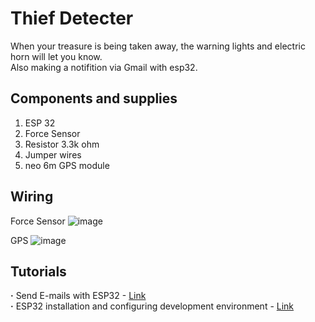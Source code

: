# Thief Detecter
When your treasure is being taken away, the warning lights and electric horn will let you know.<br>
Also making a notifition via Gmail with esp32.

## Components and supplies
1. ESP 32
2. Force Sensor
3. Resistor 3.3k ohm
4. Jumper wires
5. neo 6m GPS module

## Wiring
Force Sensor
![image](https://github.com/MarseusFu/Embedded-System/blob/master/Wiring/ForceSensor.jpg)

GPS
![image](https://github.com/MarseusFu/Embedded-System/blob/master/Wiring/GPS.jpg)
## Tutorials
**‧** Send E-mails with ESP32 - [Link](https://www.mischianti.org/2020/06/16/send-email-with-attachments-emailsender-v2-x-library-esp32-and-esp8266-part-2/#ESP32)<br>
**‧** ESP32 installation and configuring development environment - [Link](https://www.mischianti.org/2020/06/16/send-email-with-attachments-emailsender-v2-x-library-esp32-and-esp8266-part-2/#ESP32)